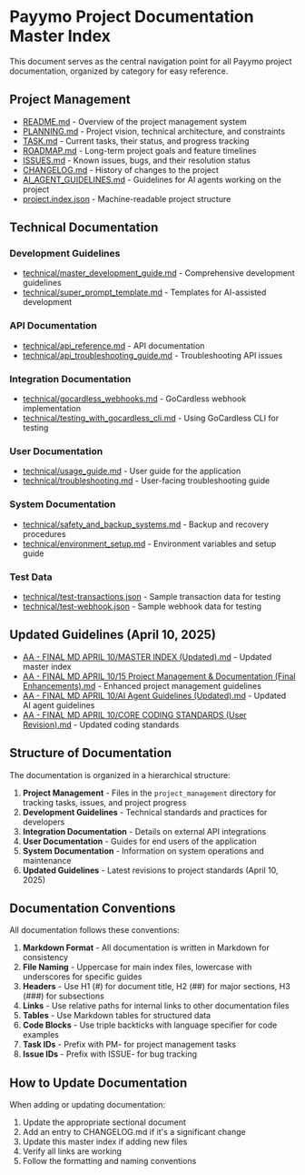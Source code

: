 # Payymo Project Documentation Master Index

This document serves as the central navigation point for all Payymo project documentation, organized by category for easy reference.

## Project Management

- [README.md](./README.md) - Overview of the project management system
- [PLANNING.md](./PLANNING.md) - Project vision, technical architecture, and constraints
- [TASK.md](./TASK.md) - Current tasks, their status, and progress tracking
- [ROADMAP.md](./ROADMAP.md) - Long-term project goals and feature timelines
- [ISSUES.md](./ISSUES.md) - Known issues, bugs, and their resolution status
- [CHANGELOG.md](./CHANGELOG.md) - History of changes to the project
- [AI_AGENT_GUIDELINES.md](./AI_AGENT_GUIDELINES.md) - Guidelines for AI agents working on the project
- [project.index.json](./project.index.json) - Machine-readable project structure

## Technical Documentation

### Development Guidelines

- [technical/master_development_guide.md](./technical/master_development_guide.md) - Comprehensive development guidelines
- [technical/super_prompt_template.md](./technical/super_prompt_template.md) - Templates for AI-assisted development

### API Documentation

- [technical/api_reference.md](./technical/api_reference.md) - API documentation
- [technical/api_troubleshooting_guide.md](./technical/api_troubleshooting_guide.md) - Troubleshooting API issues

### Integration Documentation

- [technical/gocardless_webhooks.md](./technical/gocardless_webhooks.md) - GoCardless webhook implementation
- [technical/testing_with_gocardless_cli.md](./technical/testing_with_gocardless_cli.md) - Using GoCardless CLI for testing

### User Documentation

- [technical/usage_guide.md](./technical/usage_guide.md) - User guide for the application
- [technical/troubleshooting.md](./technical/troubleshooting.md) - User-facing troubleshooting guide

### System Documentation

- [technical/safety_and_backup_systems.md](./technical/safety_and_backup_systems.md) - Backup and recovery procedures
- [technical/environment_setup.md](./technical/environment_setup.md) - Environment variables and setup guide

### Test Data

- [technical/test-transactions.json](./technical/test-transactions.json) - Sample transaction data for testing
- [technical/test-webhook.json](./technical/test-webhook.json) - Sample webhook data for testing

## Updated Guidelines (April 10, 2025)

- [AA - FINAL MD APRIL 10/MASTER INDEX (Updated).md](../AA%20-%20FINAL%20MD%20APRIL%2010/MASTER%20INDEX%20(Updated).md) - Updated master index
- [AA - FINAL MD APRIL 10/15 Project Management & Documentation (Final Enhancements).md](../AA%20-%20FINAL%20MD%20APRIL%2010/15%20Project%20Management%20%26%20Documentation%20(Final%20Enhancements).md) - Enhanced project management guidelines
- [AA - FINAL MD APRIL 10/AI Agent Guidelines (Updated).md](../AA%20-%20FINAL%20MD%20APRIL%2010/AI%20Agent%20Guidelines%20(Updated).md) - Updated AI agent guidelines
- [AA - FINAL MD APRIL 10/CORE CODING STANDARDS (User Revision).md](../AA%20-%20FINAL%20MD%20APRIL%2010/CORE%20CODING%20STANDARDS%20(User%20Revision).md) - Updated coding standards

## Structure of Documentation

The documentation is organized in a hierarchical structure:

1. **Project Management** - Files in the `project_management` directory for tracking tasks, issues, and project progress
2. **Development Guidelines** - Technical standards and practices for developers
3. **Integration Documentation** - Details on external API integrations
4. **User Documentation** - Guides for end users of the application
5. **System Documentation** - Information on system operations and maintenance
6. **Updated Guidelines** - Latest revisions to project standards (April 10, 2025)

## Documentation Conventions

All documentation follows these conventions:

1. **Markdown Format** - All documentation is written in Markdown for consistency
2. **File Naming** - Uppercase for main index files, lowercase with underscores for specific guides
3. **Headers** - Use H1 (#) for document title, H2 (##) for major sections, H3 (###) for subsections
4. **Links** - Use relative paths for internal links to other documentation files
5. **Tables** - Use Markdown tables for structured data
6. **Code Blocks** - Use triple backticks with language specifier for code examples
7. **Task IDs** - Prefix with PM- for project management tasks
8. **Issue IDs** - Prefix with ISSUE- for bug tracking

## How to Update Documentation

When adding or updating documentation:

1. Update the appropriate sectional document
2. Add an entry to CHANGELOG.md if it's a significant change
3. Update this master index if adding new files
4. Verify all links are working
5. Follow the formatting and naming conventions